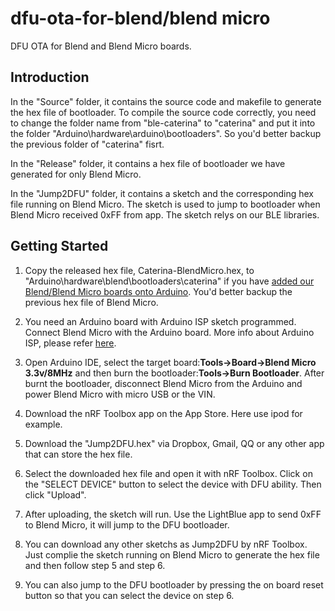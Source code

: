 # dfu-ota-for-blend/blend micro #

DFU OTA for Blend and Blend Micro boards.

## Introduction ##

In the "Source" folder, it contains the source code and makefile to generate the hex file of bootloader. To compile the source code correctly, you need to change the folder name from "ble-caterina" to "caterina" and put it into the folder "Arduino\hardware\arduino\bootloaders". So you'd better backup the previous folder of "caterina" fisrt.

In the "Release" folder, it contains a hex file of bootloader we have generated for only Blend Micro. 

In the "Jump2DFU" folder, it contains a sketch and the corresponding hex file running on Blend Micro. The sketch is used to jump to bootloader when Blend Micro received 0xFF from app. The sketch relys on our BLE libraries.

## Getting Started ##

1. Copy the released hex file, Caterina-BlendMicro.hex, to "Arduino\hardware\blend\bootloaders\caterina" if you have [added our Blend/Blend Micro boards onto Arduino](http://redbearlab.com/getting-started-blend/). You'd better backup the previous hex file of Blend Micro.

2. You need an Arduino board with Arduino ISP sketch programmed.  Connect Blend Micro with the Arduino board. More info about Arduino ISP, please refer [here](http://arduino.cc/en/Tutorial/ArduinoISP).

3. Open Arduino IDE, select the target board:**Tools->Board->Blend Micro 3.3v/8MHz** and then burn the bootloader:**Tools->Burn Bootloader**. After burnt the bootloader, disconnect Blend Micro from the Arduino and power Blend Micro with micro USB or the VIN. 

4. Download the nRF Toolbox app on the App Store. Here use ipod for example.

5. Download the "Jump2DFU.hex" via Dropbox, Gmail, QQ or any other app that can store the hex file.

6. Select the downloaded hex file and open it with nRF Toolbox. Click on the "SELECT DEVICE" button to select the device with DFU ability. Then click "Upload".

7. After uploading, the sketch will run. Use the LightBlue app to send 0xFF to Blend Micro, it will jump to the DFU bootloader.

8. You can download any other sketchs as Jump2DFU by nRF Toolbox. Just complie the sketch running on Blend Micro to generate the hex file and then follow step 5 and step 6.

9. You can also jump to the DFU bootloader by pressing the on board reset button so that you can select the device on step 6.